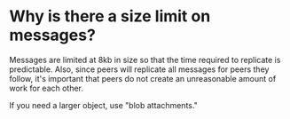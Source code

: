 # Why is there a size limit on messages?

Messages are limited at 8kb in size so that the time required to replicate is predictable.
Also, since peers will replicate all messages for peers they follow, it's important that peers do not create an unreasonable amount of work for each other.

If you need a larger object, use "blob attachments."
